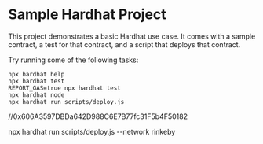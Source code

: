# Sample Hardhat Project

This project demonstrates a basic Hardhat use case. It comes with a sample contract, a test for that contract, and a script that deploys that contract.

Try running some of the following tasks:

```shell
npx hardhat help
npx hardhat test
REPORT_GAS=true npx hardhat test
npx hardhat node
npx hardhat run scripts/deploy.js
```
//0x606A3597DBDa642D988C6E7B77fc31F5b4F50182


npx hardhat run scripts/deploy.js --network rinkeby

